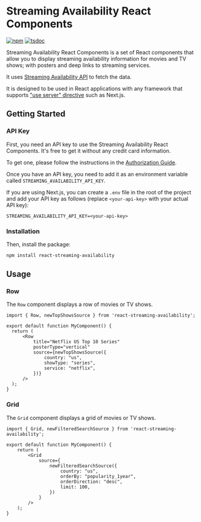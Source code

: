 # Streaming Availability React Components

[![npm](https://img.shields.io/npm/v/react-streaming-availability?style=flat-square&logo=npm&color=blue)](https://www.npmjs.com/package/react-streaming-availability)
[![tsdoc](https://img.shields.io/badge/tsdoc-reference-blue?style=flat-square)](https://movieofthenight.github.io/react-streaming-availability/)

Streaming Availability React Components is a set of React components
that allow you to display streaming availability information
for movies and TV shows; with posters and deep links to streaming services.

It uses [Streaming Availability API](https://www.movieofthenight.com/about/api)
to fetch the data.

It is designed to be used in React applications
with any framework that supports
["use server" directive](https://react.dev/reference/rsc/use-server)
such as Next.js.

## Getting Started

### API Key

First, you need an API key to use the Streaming Availability React Components.
It's free to get it without any credit card information.

To get one, please follow the instructions in the
[Authorization Guide](https://docs.movieofthenight.com/guide/authorization).

Once you have an API key,
you need to add it as an environment variable called `STREAMING_AVAILABILITY_API_KEY`.

If you are using Next.js, you can create a `.env` file in the root of the project
and add your API key as follows (replace `<your-api-key>` with your
actual API key):

```
STREAMING_AVAILABILITY_API_KEY=<your-api-key>
```

### Installation

Then, install the package:

```bash
npm install react-streaming-availability
```

## Usage

### Row

The `Row` component displays a row of movies or TV shows.

```tsx
import { Row, newTopShowsSource } from 'react-streaming-availability';

export default function MyComponent() {
  return (
	  <Row
		  title="Netflix US Top 10 Series"
		  posterType="vertical"
		  source={newTopShowsSource({
			  country: "us",
			  showType: "series",
			  service: "netflix",
		  })}
	  />
  );
}
```

### Grid

The `Grid` component displays a grid of movies or TV shows.

```tsx
import { Grid, newFilteredSearchSource } from 'react-streaming-availability';

export default function MyComponent() {
	return (
		<Grid
			source={
				newFilteredSearchSource({
					country: "us",
					orderBy: "popularity_1year",
					orderDirection: "desc",
					limit: 100,
				})
			}
		/>
	);
}
```
